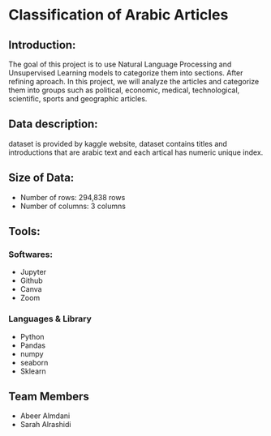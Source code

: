 # Classification of Arabic Articles

## Introduction:
The goal of this project is to use Natural Language Processing and Unsupervised Learning models to categorize them into sections. After refining aproach. In this project, we will analyze the articles and categorize them into groups such as political, economic, medical, technological, scientific, sports and geographic articles.

## Data description:
dataset is provided by kaggle website, dataset contains titles and introductions that are arabic text and each artical has numeric unique index. 

## Size of Data:
* Number of rows: 294,838 rows
* Number of columns: 3 columns

## Tools:
### Softwares:
* Jupyter
* Github
* Canva
* Zoom

### Languages & Library
* Python
* Pandas
* numpy
* seaborn
* Sklearn

## Team Members

* Abeer Almdani
* Sarah Alrashidi
